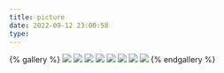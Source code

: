 ```yaml
---
title: picture
date: 2022-09-12 23:00:58
type:
---
```


{% gallery %}
![](./assets/Fze9jchtnyJXMHN.jpg)
![](./assets/ryLVePaqkYm4TEK.jpg)
![](./assets/gEy5Zc1Ai6VuO4N.jpg)
![](./assets/d6QHbytlSYO4FBG.jpg)
![](./assets/6nepIJ1xTgufatZ.jpg)
![](./assets/E7Jvr4eIPwUNmzq.jpg)
![](./assets/mh19anwBSWIkGlH.jpg)
![](./assets/2tu9JC8ewpBFagv.jpg)
{% endgallery %}
